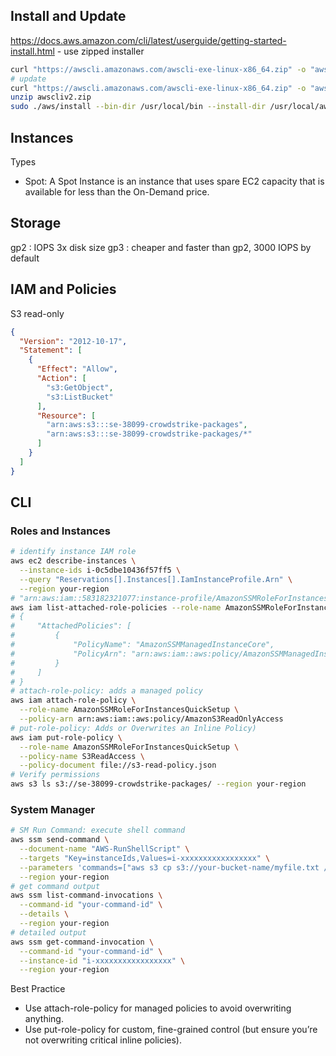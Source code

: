 ## Install and Update

https://docs.aws.amazon.com/cli/latest/userguide/getting-started-install.html - use zipped installer
```bash
curl "https://awscli.amazonaws.com/awscli-exe-linux-x86_64.zip" -o "awscliv2.zip" unzip awscliv2.zip sudo ./aws/install
# update
curl "https://awscli.amazonaws.com/awscli-exe-linux-x86_64.zip" -o "awscliv2.zip"
unzip awscliv2.zip
sudo ./aws/install --bin-dir /usr/local/bin --install-dir /usr/local/aws-cli --update
```

## Instances

Types

- Spot: A Spot Instance is an instance that uses spare EC2 capacity that is available for less than the On-Demand price.

## Storage

gp2
: IOPS 3x disk size
gp3
: cheaper and faster than gp2, 3000 IOPS by default

## IAM and Policies

S3 read-only
```json
{
  "Version": "2012-10-17",
  "Statement": [
    {
      "Effect": "Allow",
      "Action": [
        "s3:GetObject",
        "s3:ListBucket"
      ],
      "Resource": [
        "arn:aws:s3:::se-38099-crowdstrike-packages",
        "arn:aws:s3:::se-38099-crowdstrike-packages/*"
      ]
    }
  ]
}
```
## CLI

### Roles and Instances

```bash
# identify instance IAM role
aws ec2 describe-instances \
  --instance-ids i-0c5dbe10436f57ff5 \
  --query "Reservations[].Instances[].IamInstanceProfile.Arn" \
  --region your-region
# "arn:aws:iam::583182321077:instance-profile/AmazonSSMRoleForInstancesQuickSetup"
aws iam list-attached-role-policies --role-name AmazonSSMRoleForInstancesQuickSetup
# {
#     "AttachedPolicies": [
#         {
#             "PolicyName": "AmazonSSMManagedInstanceCore",
#             "PolicyArn": "arn:aws:iam::aws:policy/AmazonSSMManagedInstanceCore"
#         }
#     ]
# }
# attach-role-policy: adds a managed policy
aws iam attach-role-policy \
  --role-name AmazonSSMRoleForInstancesQuickSetup \
  --policy-arn arn:aws:iam::aws:policy/AmazonS3ReadOnlyAccess
# put-role-policy: Adds or Overwrites an Inline Policy)
aws iam put-role-policy \
  --role-name AmazonSSMRoleForInstancesQuickSetup \
  --policy-name S3ReadAccess \
  --policy-document file://s3-read-policy.json
# Verify permissions
aws s3 ls s3://se-38099-crowdstrike-packages/ --region your-region
```

### System Manager

```bash
# SM Run Command: execute shell command
aws ssm send-command \
  --document-name "AWS-RunShellScript" \
  --targets "Key=instanceIds,Values=i-xxxxxxxxxxxxxxxxx" \
  --parameters 'commands=["aws s3 cp s3://your-bucket-name/myfile.txt /home/ec2-user/myfile.txt"]' \
  --region your-region
# get command output
aws ssm list-command-invocations \
  --command-id "your-command-id" \
  --details \
  --region your-region
# detailed output
aws ssm get-command-invocation \
  --command-id "your-command-id" \
  --instance-id "i-xxxxxxxxxxxxxxxxx" \
  --region your-region
```

Best Practice
- Use attach-role-policy for managed policies to avoid overwriting anything.
- Use put-role-policy for custom, fine-grained control (but ensure you’re not overwriting critical inline policies).